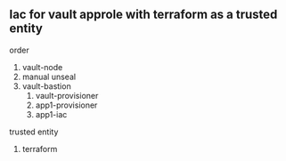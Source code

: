 ## Iac for vault approle with terraform as a trusted entity

order
1. vault-node
2. manual unseal
3. vault-bastion
    1. vault-provisioner
    2. app1-provisioner
    3. app1-iac

trusted entity
1. terraform